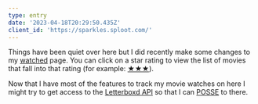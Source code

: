 ```yaml
---
type: entry
date: '2023-04-18T20:29:50.435Z'
client_id: 'https://sparkles.sploot.com/'
---
```

Things have been quiet over here but I did recently make some changes to my [watched](/watched) page. You can click on a star rating to view the list of movies that fall into that rating (for example: [★★★](/watched/rated/3)).

Now that I have most of the features to track my movie watches on here I might try to get access to the [Letterboxd API](https://letterboxd.com/api-beta/) so that I can [POSSE](https://indieweb.org/POSSE) to there.
